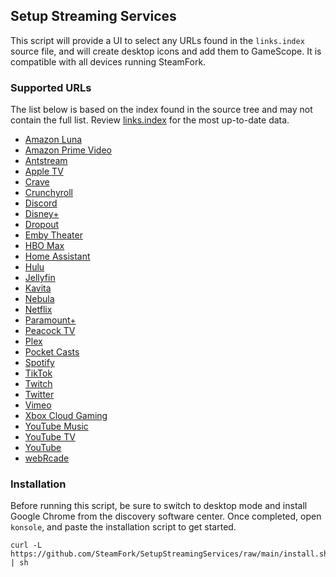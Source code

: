 ## Setup Streaming Services
This script will provide a UI to select any URLs found in the `links.index` source file, and will create desktop icons and add them to GameScope.  It is compatible with all devices running SteamFork.

### Supported URLs
The list below is based on the index found in the source tree and may not contain the full list.  Review [links.index](/links.index) for the most up-to-date data.

* [Amazon Luna](https://luna.amazon.com)
* [Amazon Prime Video](https://www.amazon.com/video)
* [Antstream](https://live.antstream.com)
* [Apple TV](https://tv.apple.com)
* [Crave](https://www.crave.ca)
* [Crunchyroll](https://www.crunchyroll.com)
* [Discord](https://discord.com/app)
* [Disney+](https://www.disneyplus.com)
* [Dropout](https://www.dropout.tv/browse)
* [Emby Theater](https://emby.media)
* [HBO Max](https://www.max.com)
* [Home Assistant](https://demo.home-assistant.io)
* [Hulu](https://www.hulu.com)
* [Jellyfin](http://localhost:8096)
* [Kavita](http://localhost:5000)
* [Nebula](https://nebula.tv)
* [Netflix](https://www.netflix.com)
* [Paramount+](https://www.paramountplus.com)
* [Peacock TV](https://www.peacocktv.com)
* [Plex](https://app.plex.tv)
* [Pocket Casts](https://play.pocketcasts.com)
* [Spotify](https://open.spotify.com)
* [TikTok](https://www.tiktok.com)
* [Twitch](https://www.twitch.tv)
* [Twitter](https://twitter.com)
* [Vimeo](https://vimeo.com)
* [Xbox Cloud Gaming](https://www.xbox.com/play)
* [YouTube Music](https://music.youtube.com)
* [YouTube TV](https://tv.youtube.com)
* [YouTube](https://www.youtube.com)
* [webRcade](https://play.webrcade.com)

### Installation
Before running this script, be sure to switch to desktop mode and install Google Chrome from the discovery software center.  Once completed, open `konsole`, and paste the installation script to get started.

```
curl -L https://github.com/SteamFork/SetupStreamingServices/raw/main/install.sh | sh
```
